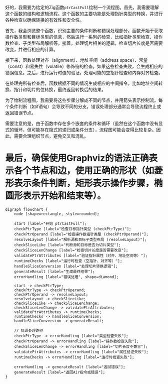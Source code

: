 好的，我需要为给定的Zig函数`ptrCastFull`绘制一个流程图。首先，我需要理解这个函数的结构和逻辑流程。这个函数的主要功能是处理指针类型的转换，并进行各种检查以确保转换的有效性和安全性。

首先，我会浏览整个函数，识别主要的条件判断和错误处理部分。函数开始于获取操作数类型和目标类型的信息，然后进行一系列的检查，比如指针类型检查、操作数检查、子类型布局解析等。接着，处理切片相关的逻辑，检查切片长度是否需要改变，并进行相应的计算。

接下来，函数处理对齐（alignment）、地址空间（address space）、常量（const）和易失性（volatile）修饰符的检查。如果这些检查失败，会生成相应的错误信息。之后，进行运行时值的验证，处理可能的空指针检查和内存对齐检查。

在处理完所有检查后，函数根据不同的情况生成相应的中间指令，比如地址空间转换、指针和切片的位转换，最终返回转换后的结果。

为了绘制流程图，我需要将这些步骤分解成不同的节点，并用箭头表示控制流。每个条件判断（如if语句）会导致不同的分支，错误处理部分通常会导致流程终止或返回错误节点。

需要注意的是，由于函数中存在多个嵌套的条件和循环（虽然在这个函数中没有显式的循环，但可能存在隐式的递归或条件分支），流程图可能会变得比较复杂。因此，需要合理组织节点，避免交叉和混乱。

最后，确保使用Graphviz的语法正确表示各个节点和边，使用正确的形状（如菱形表示条件判断，矩形表示操作步骤，椭圆形表示开始和结束等）。
================================================
```graphviz
digraph flowchart {
    node [shape=rectangle, style=rounded];

    start [label="开始 ptrCastFull"];
    checkPtrType [label="检查目标指针类型 (checkPtrType)"];
    checkPtrOperand [label="检查操作数指针类型 (checkPtrOperand)"];
    resolveLayout [label="解析源和目标子类型布局 (resolveLayout)"];
    checkSliceLike [label="判断源和目标是否为切片类型"];
    checkSliceLenChange [label="检查切片长度是否需要改变"];
    validatePtrAttributes [label="验证指针属性（对齐、地址空间等）"];
    runtimeChecks [label="运行时检查（空指针、对齐等）"];
    handleSliceConversion [label="处理切片转换逻辑"];
    generateResult [label="生成最终结果"];
    errorHandling [label="错误处理", shape=diamond];

    start -> checkPtrType;
    checkPtrType -> checkPtrOperand;
    checkPtrOperand -> resolveLayout;
    resolveLayout -> checkSliceLike;
    checkSliceLike -> checkSliceLenChange;
    checkSliceLenChange -> validatePtrAttributes;
    validatePtrAttributes -> runtimeChecks;
    runtimeChecks -> handleSliceConversion;
    handleSliceConversion -> generateResult;

    // 错误处理路径
    checkPtrType -> errorHandling [label="类型检查失败"];
    checkPtrOperand -> errorHandling [label="操作数检查失败"];
    checkSliceLenChange -> errorHandling [label="切片长度不兼容"];
    validatePtrAttributes -> errorHandling [label="属性验证失败"];
    runtimeChecks -> errorHandling [label="运行时检查失败"];
    
    errorHandling -> generateResult [label="返回错误"];
    generateResult [label="返回Air指令或错误"];
}
```